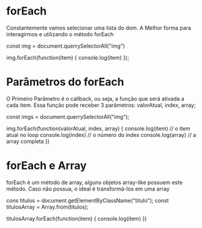 # forEach 
  Constantemente  vamos selecionar uma lista do dom. A Melhor forma para interagirmos e utilizando o método forEach

  const img = document.querrySelectorAll("img")

  img.forEach(function(item) {
    console.log(item)
  });

# Parâmetros do forEach
  O Primeiro Parâmetro é o callback, ou seja, a função que será ativada a cada item. Essa função pode receber 3 parâmetros:
  valorAtual, index, array;

  const imgs = document.querrySelectorAll("img");

  img.forEach(function(valorAtual, index, array) {
    console.log(item) // o item atual no loop
    console.log(index) // o número do index
    console.log(array) // a array completa
  })

  # forEach e Array
  forEach é um método de array, alguns objetos array-like possuem este método. Caso não possua, o ideal é transformá-los em uma array

  cons titulos = document.getElementByClassName("titulo");
  const titulosArray = Array.from(titulos);

  titulosArray.forEach(function(item) {
    console.log(item)
  })